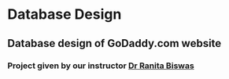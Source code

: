 # Database Design
## Database design of GoDaddy.com website
### Project given by our instructor [Dr Ranita Biswas](https://www.facebook.com/ranitabiswas87?fref=ts) 

